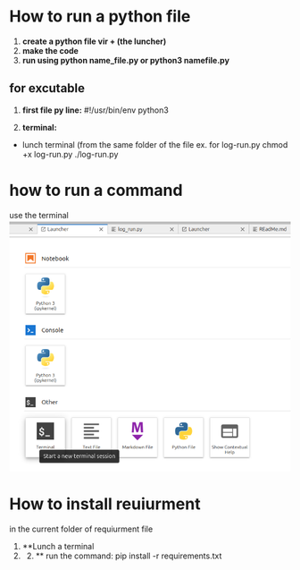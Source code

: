 # How to run a python file
1. **create a python file vir + (the luncher)**
2. **make the code**
3. **run using python name_file.py or python3 namefile.py**

## for excutable
1. **first file py line:**
#!/usr/bin/env python3

2. **terminal:**

- lunch terminal (from the same folder of the file ex. for log-run.py 
chmod +x log-run.py 
./log-run.py


# how to run a command
use the terminal
<img title="run command" alt="Alt text" src="/terminal luncher.png">

# How to install reuiurment
in the current folder of requiurment file
1. **Lunch a terminal
2. 2. ** run the command: pip install -r requirements.txt
